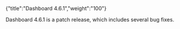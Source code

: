 {"title":"Dashboard 4.6.1","weight":"100"} 

Dashboard 4.6.1 is a patch release, which includes several bug fixes.